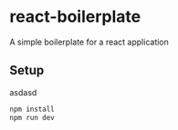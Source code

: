 # react-boilerplate

A simple boilerplate for a react application

## Setup
asdasd
```sh
npm install
npm run dev
```
